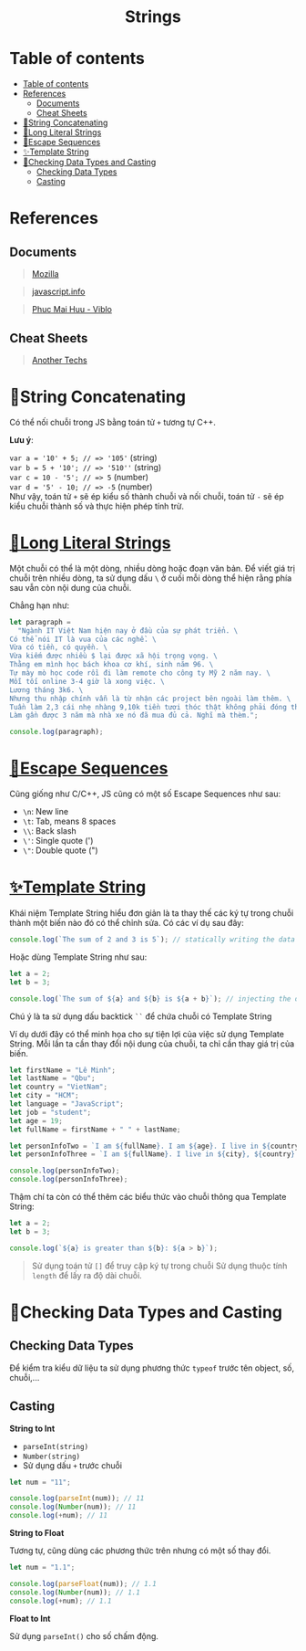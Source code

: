 <link rel='stylesheet' href='../../main.css'>

<div class="title">
    <center><h1 class="bigtitle">Strings</h1></center>
</div>

# Table of contents

- [Table of contents](#table-of-contents)
- [References](#references)
  - [Documents](#documents)
  - [Cheat Sheets](#cheat-sheets)
- [🎉String Concatenating](#string-concatenating)
- [🧨Long Literal Strings](#long-literal-strings)
- [🎊Escape Sequences](#escape-sequences)
- [✨Template String](#template-string)
- [🎇Checking Data Types and Casting](#checking-data-types-and-casting)
  - [Checking Data Types](#checking-data-types)
  - [Casting](#casting)

# References

## Documents

> [Mozilla](https://developer.mozilla.org/en-US/docs/Web/JavaScript/Reference/Global_Objects/String#instance_methods)

> [javascript.info](https://javascript.info/string#comparing-strings)

> [Phuc Mai Huu - Viblo](https://viblo.asia/p/15-string-methods-duoc-su-dung-pho-bien-nhat-trong-javascript-jvElaWmxKkw)

## Cheat Sheets

> [Another Techs](https://anothertechs.com/programming/javascript/javascript-string-methods-cheat-sheet-2021/)

# 🎉String Concatenating

Có thể nối chuỗi trong JS bằng toán tử `+` tương tự C++.

**Lưu ý**:

`var a = '10' + 5; // => '105'` (string)\
`var b = 5 + '10'; // => '510''` (string)\
`var c = 10 - '5'; // => 5` (number)\
`var d = '5' - 10; // => -5` (number)\
Như vậy, toán tử `+` sẽ ép kiểu số thành chuỗi và nối chuỗi, toán tử `-` sẽ ép kiểu chuỗi thành số và thực hiện phép tính trừ.

# [🧨Long Literal Strings](https://developer.mozilla.org/en-US/docs/Web/JavaScript/Reference/Global_Objects/String#long_literal_strings)

Một chuỗi có thể là một dòng, nhiều dòng hoặc đoạn văn bản. Để viết giá trị chuỗi trên nhiều dòng, ta sử dụng dấu `\` ở cuối mỗi dòng thể hiện rằng phía sau vẫn còn nội dung của chuỗi.

Chẳng hạn như:

```js
let paragraph =
  "Ngành IT Việt Nam hiện nay ở đầu của sự phát triển. \
Có thể nói IT là vua của các nghề. \
Vừa có tiền, có quyền. \
Vừa kiếm được nhiều $ lại được xã hội trọng vọng. \
Thằng em mình học bách khoa cơ khí, sinh năm 96. \
Tự mày mò học code rồi đi làm remote cho công ty Mỹ 2 năm nay. \
Mỗi tối online 3-4 giờ là xong việc. \
Lương tháng 3k6. \
Nhưng thu nhập chính vẫn là từ nhận các project bên ngoài làm thêm. \
Tuần làm 2,3 cái nhẹ nhàng 9,10k tiền tươi thóc thật không phải đóng thuế. \
Làm gần được 3 năm mà nhà xe nó đã mua đủ cả. Nghĩ mà thèm.";

console.log(paragraph);
```

# [🎊Escape Sequences](https://developer.mozilla.org/en-US/docs/Web/JavaScript/Reference/Global_Objects/String#escape_sequences)

Cũng giống như C/C++, JS cũng có một số Escape Sequences như sau:

- `\n`: New line
- `\t`: Tab, means 8 spaces
- `\\`: Back slash
- `\'`: Single quote (')
- `\"`: Double quote (")

# [✨Template String](https://developer.mozilla.org/en-US/docs/Web/JavaScript/Reference/Template_literals)

Khái niệm Template String hiểu đơn giản là ta thay thế các ký tự trong chuỗi thành một biến nào đó có thể chỉnh sửa. Có các ví dụ sau đây:

```js
console.log(`The sum of 2 and 3 is 5`); // statically writing the data
```

Hoặc dùng Template String như sau:

```js
let a = 2;
let b = 3;

console.log(`The sum of ${a} and ${b} is ${a + b}`); // injecting the data dynamically
```

Chú ý là ta sử dụng dấu backtick ` `` ` để chứa chuỗi có Template String

Ví dụ dưới đây có thể minh họa cho sự tiện lợi của việc sử dụng Template String. Mỗi lần ta cần thay đổi nội dung của chuỗi, ta chỉ cần thay giá trị của biến.

```js
let firstName = "Lê Minh";
let lastName = "Qbu";
let country = "VietNam";
let city = "HCM";
let language = "JavaScript";
let job = "student";
let age = 19;
let fullName = firstName + " " + lastName;

let personInfoTwo = `I am ${fullName}. I am ${age}. I live in ${country}.`; //ES6 - String interpolation method
let personInfoThree = `I am ${fullName}. I live in ${city}, ${country}. I am a ${job}. I teach ${language}.`;

console.log(personInfoTwo);
console.log(personInfoThree);
```

Thậm chí ta còn có thể thêm các biểu thức vào chuỗi thông qua Template String:

```js
let a = 2;
let b = 3;

console.log(`${a} is greater than ${b}: ${a > b}`);
```

> Sử dụng toán tử `[]` để truy cập ký tự trong chuỗi
> Sử dụng thuộc tính `length` để lấy ra độ dài chuỗi.

# 🎇Checking Data Types and Casting

## Checking Data Types

Để kiểm tra kiểu dữ liệu ta sử dụng phương thức `typeof` trước tên object, số, chuỗi,...

## Casting

**String to Int**

- `parseInt(string)`
- `Number(string)`
- Sử dụng dấu `+` trước chuỗi

```js
let num = "11";

console.log(parseInt(num)); // 11
console.log(Number(num)); // 11
console.log(+num); // 11
```

**String to Float**

Tương tự, cũng dùng các phương thức trên nhưng có một số thay đổi.

```js
let num = "1.1";

console.log(parseFloat(num)); // 1.1
console.log(Number(num)); // 1.1
console.log(+num); // 1.1
```

**Float to Int**

Sử dụng `parseInt()` cho số chấm động.
